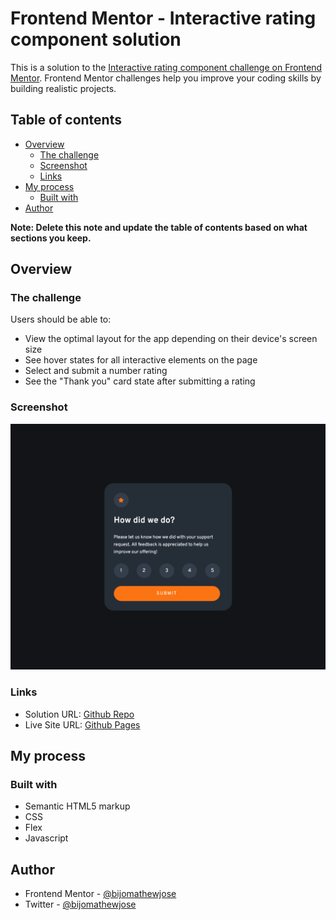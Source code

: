 # Frontend Mentor - Interactive rating component solution

This is a solution to the [Interactive rating component challenge on Frontend Mentor](https://www.frontendmentor.io/challenges/interactive-rating-component-koxpeBUmI). Frontend Mentor challenges help you improve your coding skills by building realistic projects. 

## Table of contents

- [Overview](#overview)
  - [The challenge](#the-challenge)
  - [Screenshot](#screenshot)
  - [Links](#links)
- [My process](#my-process)
  - [Built with](#built-with)
- [Author](#author)

**Note: Delete this note and update the table of contents based on what sections you keep.**

## Overview

### The challenge

Users should be able to:

- View the optimal layout for the app depending on their device's screen size
- See hover states for all interactive elements on the page
- Select and submit a number rating
- See the "Thank you" card state after submitting a rating

### Screenshot

![](./screenshot.png)

### Links

- Solution URL: [Github Repo](https://github.com/bijomathewjose/interactive-rating-component-main)
- Live Site URL: [Github Pages](https://your-live-site-url.com)

## My process

### Built with

- Semantic HTML5 markup
- CSS
- Flex
- Javascript

## Author
- Frontend Mentor - [@bijomathewjose](https://www.frontendmentor.io/profile/bijomathewjose)
- Twitter - [@bijomathewjose](https://www.twitter.com/bijomathewjose)